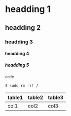 # headding 1

## headding 2

### headding 3

#### headding 4

##### headding 5

`code`

```$ sudo rm -rf /```

table1 | table2 | table3
--- | --- | ---
col1 | col2 | col3
